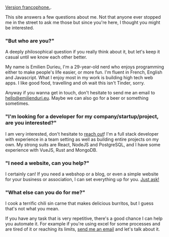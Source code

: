 [Version francophone.](/fr).

This site answers a few questions about me. Not that anyone ever stopped me in the street to ask me those but since
you're here, I thought you might be
interested.

### "But who are you?"

A deeply philosophical question if you really think about it, but let's keep it casual until we know each other
better.

My name is Emilien Durieu, I'm a 29-year-old nerd who enjoys programming either to make people's life easier,
or more fun.
I'm fluent in French, English and Javascript.
What I enjoy most in my work is building high tech web apps.
I like good food, travelling and oh wait this isn't Tinder, sorry.

Anyway if you wanna get in touch, don't hesitate to send me an email
to [hello@emilienduri.eu](mailto:hello@emilienduri.eu?subject=Looking%20for%20a%20dev).
Maybe we can also go for a beer or something sometimes.

### "I'm looking for a developer for my company/startup/project, are you interested?"

I am very interested, don't hesitate to [reach out](mailto:hello@emilienduri.eu?subject=Looking%20for%20a%20dev)!
I'm a full stack developer with experience in a team setting as well as building entire projects on my own.
My strong suits are React, NodeJS and PostgreSQL, and I have some experience with VueJS, Rust and MongoDB.

### "I need a website, can you help?"

I certainly can! If you need a webshop or a blog, or even a simple website for your business or association, I
can set everything up for you. [Just ask!](mailto:hello@emilienduri.eu?subject=Put%20me%20on%20the%20Internet)

### "What else can you do for me?"

I cook a terrific chili sin carne that makes delicious burritos, but I guess that's not what you mean.

If you have any task that is very repetitive, there's a good chance I can help you automate it.
For example if you're using excel for some processes and are tired of it or reaching its limits, [send me an email](mailto:hello@emilienduri.eu?subject=Bloody%20Exc-hell) and let's talk about it.
